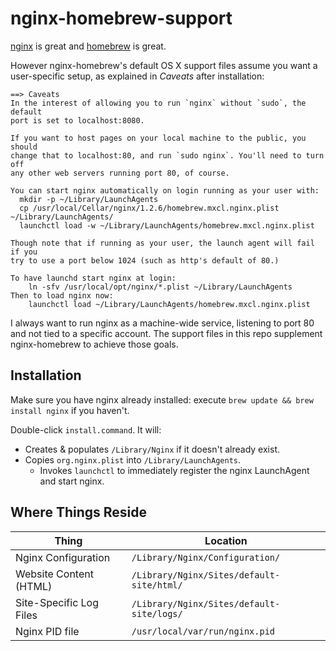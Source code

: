 nginx-homebrew-support
======================

[nginx](http://wiki.nginx.org) is great and [homebrew](http://mxcl.github.com/homebrew/) is great.

However nginx-homebrew's default OS X support files assume you want a user-specific setup, as explained in *Caveats* after installation:

	==> Caveats
	In the interest of allowing you to run `nginx` without `sudo`, the default
	port is set to localhost:8080.

	If you want to host pages on your local machine to the public, you should
	change that to localhost:80, and run `sudo nginx`. You'll need to turn off
	any other web servers running port 80, of course.

	You can start nginx automatically on login running as your user with:
	  mkdir -p ~/Library/LaunchAgents
	  cp /usr/local/Cellar/nginx/1.2.6/homebrew.mxcl.nginx.plist ~/Library/LaunchAgents/
	  launchctl load -w ~/Library/LaunchAgents/homebrew.mxcl.nginx.plist

	Though note that if running as your user, the launch agent will fail if you
	try to use a port below 1024 (such as http's default of 80.)

	To have launchd start nginx at login:
		ln -sfv /usr/local/opt/nginx/*.plist ~/Library/LaunchAgents
	Then to load nginx now:
		launchctl load ~/Library/LaunchAgents/homebrew.mxcl.nginx.plist

I always want to run nginx as a machine-wide service, listening to port 80 and not tied to a specific account. The support files in this repo supplement nginx-homebrew to achieve those goals.

Installation
------------

Make sure you have nginx already installed: execute `brew update && brew install nginx` if you haven't.

Double-click `install.command`. It will:

* Creates & populates `/Library/Nginx` if it doesn't already exist.
* Copies `org.nginx.plist` into `/Library/LaunchAgents`.
	* Invokes `launchctl` to immediately register the nginx LaunchAgent and start nginx.


Where Things Reside
-------------------

Thing                    |  Location
-----                    |  --------
Nginx Configuration      |  `/Library/Nginx/Configuration/`
Website Content (HTML)   |  `/Library/Nginx/Sites/default-site/html/`
Site-Specific Log Files  |  `/Library/Nginx/Sites/default-site/logs/`
Nginx PID file           |  `/usr/local/var/run/nginx.pid`
